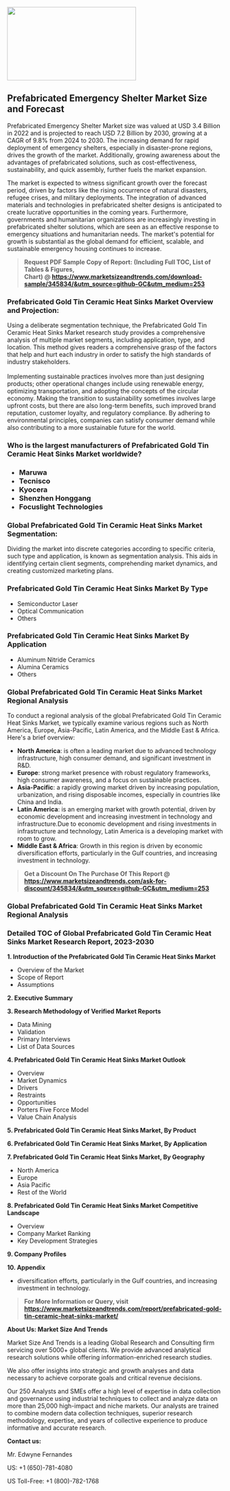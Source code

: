 <p><img class="alignnone size-medium wp-image-20088" src="https://ffe5etoiles.com/wp-content/uploads/2024/12/MST1-300x171.png" alt="" width="300" height="171" /></p><h2>Prefabricated Emergency Shelter Market Size and Forecast</h2><p>Prefabricated Emergency Shelter Market size was valued at USD 3.4 Billion in 2022 and is projected to reach USD 7.2 Billion by 2030, growing at a CAGR of 9.8% from 2024 to 2030. The increasing demand for rapid deployment of emergency shelters, especially in disaster-prone regions, drives the growth of the market. Additionally, growing awareness about the advantages of prefabricated solutions, such as cost-effectiveness, sustainability, and quick assembly, further fuels the market expansion.</p><p>The market is expected to witness significant growth over the forecast period, driven by factors like the rising occurrence of natural disasters, refugee crises, and military deployments. The integration of advanced materials and technologies in prefabricated shelter designs is anticipated to create lucrative opportunities in the coming years. Furthermore, governments and humanitarian organizations are increasingly investing in prefabricated shelter solutions, which are seen as an effective response to emergency situations and humanitarian needs. The market's potential for growth is substantial as the global demand for efficient, scalable, and sustainable emergency housing continues to increase.</p></p><blockquote id="" class=""><strong>Request PDF Sample Copy of Report: (Including Full TOC, List of Tables &amp; Figures, Chart)&nbsp;@&nbsp;<strong><a href="https://www.marketsizeandtrends.com/download-sample/345834/&utm_source=github-GC&utm_medium=253" target="_blank">https://www.marketsizeandtrends.com/download-sample/345834/&utm_source=github-GC&utm_medium=253</a></strong></strong></blockquote><h3 id="" class="">Prefabricated Gold Tin Ceramic Heat Sinks Market&nbsp;Overview and Projection:</h3><p id="" class="">Using a deliberate segmentation technique, the Prefabricated Gold Tin Ceramic Heat Sinks Market research study provides a comprehensive analysis of multiple market segments, including application, type, and location. This method gives readers a comprehensive grasp of the factors that help and hurt each industry in order to satisfy the high standards of industry stakeholders. <br /> <br />Implementing sustainable practices involves more than just designing products; other operational changes include using renewable energy, optimizing transportation, and adopting the concepts of the circular economy. Making the transition to sustainability sometimes involves large upfront costs, but there are also long-term benefits, such improved brand reputation, customer loyalty, and regulatory compliance. By adhering to environmental principles, companies can satisfy consumer demand while also contributing to a more sustainable future for the world.</p><h3 id="" class="">Who is the largest manufacturers of&nbsp;Prefabricated Gold Tin Ceramic Heat Sinks Market worldwide?</h3><h3 class=""><p><ul><li>Maruwa </li><li> Tecnisco </li><li> Kyocera </li><li> Shenzhen Honggang </li><li> Focuslight Technologies</li></ul></p></h3><h3 id="" class="">Global&nbsp;Prefabricated Gold Tin Ceramic Heat Sinks Market Segmentation:</h3><p id="" class="">Dividing the market into discrete categories according to specific criteria, such type and application, is known as segmentation analysis. This aids in identifying certain client segments, comprehending market dynamics, and creating customized marketing plans.</p><h3 id="" class="">Prefabricated Gold Tin Ceramic Heat Sinks Market&nbsp;By Type</h3><p><p><ul><li>Semiconductor Laser</li><li> Optical Communication</li><li> Others</p></li></ul></p></p><h3 id="" class="">Prefabricated Gold Tin Ceramic Heat Sinks Market&nbsp;By Application</h3><p class=""><p><ul><li>Aluminum Nitride Ceramics</li><li> Alumina Ceramics</li><li> Others</li></ul></p></p><h3 id="" class="">Global Prefabricated Gold Tin Ceramic Heat Sinks Market Regional Analysis</h3><p id="" class="">To conduct a regional analysis of the global Prefabricated Gold Tin Ceramic Heat Sinks Market, we typically examine various regions such as North America, Europe, Asia-Pacific, Latin America, and the Middle East &amp; Africa. Here's a brief overview:</p><ul><li><strong>North America</strong>: is often a leading market due to advanced technology infrastructure, high consumer demand, and significant investment in R&amp;D.</li><li><strong>Europe</strong>: strong market presence with robust regulatory frameworks, high consumer awareness, and a focus on sustainable practices.</li><li><strong>Asia-Pacific</strong>: a rapidly growing market driven by increasing population, urbanization, and rising disposable incomes, especially in countries like China and India.</li><li><strong>Latin America</strong>: is an emerging market with growth potential, driven by economic development and increasing investment in technology and infrastructure.Due to economic development and rising investments in infrastructure and technology, Latin America is a developing market with room to grow.</li><li><strong>Middle East &amp; Africa</strong>: Growth in this region is driven by economic diversification efforts, particularly in the Gulf countries, and increasing investment in technology.</li></ul><blockquote id="" class=""><strong>Get a Discount On The Purchase Of This Report @ <strong><a href="https://www.marketsizeandtrends.com/ask-for-discount/345834/&utm_source=github-GC&utm_medium=253" target="_blank">https://www.marketsizeandtrends.com/ask-for-discount/345834/&utm_source=github-GC&utm_medium=253</a></strong></strong></blockquote><h3 id="" class="">Global Prefabricated Gold Tin Ceramic Heat Sinks Market Regional Analysis</h3><h3 id="" class="">Detailed TOC of Global Prefabricated Gold Tin Ceramic Heat Sinks Market Research Report, 2023-2030</h3><p id="" class=""><strong>1. Introduction of the Prefabricated Gold Tin Ceramic Heat Sinks Market</strong></p><ul><li>Overview of the Market</li><li>Scope of Report</li><li>Assumptions</li></ul><p id="" class=""><strong>2. Executive Summary</strong></p><p id="" class=""><strong>3. Research Methodology of Verified Market Reports</strong></p><ul><li>Data Mining</li><li>Validation</li><li>Primary Interviews</li><li>List of Data Sources</li></ul><p id="" class=""><strong>4. Prefabricated Gold Tin Ceramic Heat Sinks Market Outlook</strong></p><ul><li>Overview</li><li>Market Dynamics</li><li>Drivers</li><li>Restraints</li><li>Opportunities</li><li>Porters Five Force Model</li><li>Value Chain Analysis</li></ul><p id="" class=""><strong>5. Prefabricated Gold Tin Ceramic Heat Sinks Market, By Product</strong></p><p id="" class=""><strong>6. Prefabricated Gold Tin Ceramic Heat Sinks Market, By Application</strong></p><p id="" class=""><strong>7. Prefabricated Gold Tin Ceramic Heat Sinks Market, By Geography</strong></p><ul><li>North America</li><li>Europe</li><li>Asia Pacific</li><li>Rest of the World</li></ul><p id="" class=""><strong>8. Prefabricated Gold Tin Ceramic Heat Sinks Market Competitive Landscape</strong></p><ul><li>Overview</li><li>Company Market Ranking</li><li>Key Development Strategies</li></ul><p id="" class=""><strong>9. Company Profiles</strong></p><p id="" class=""><strong>10. Appendix</strong></p><ul><li>diversification efforts, particularly in the Gulf countries, and increasing investment in technology.</li></ul><blockquote id="" class=""><strong>For More Information or Query, visit <strong><strong><a href="https://www.marketsizeandtrends.com/report/prefabricated-gold-tin-ceramic-heat-sinks-market/" target="_blank">https://www.marketsizeandtrends.com/report/prefabricated-gold-tin-ceramic-heat-sinks-market/</a></strong></strong></strong></blockquote><p id="" class=""><strong>About Us: Market Size And Trends</strong></p><p id="" class="">Market Size And Trends is a leading Global Research and Consulting firm servicing over 5000+ global clients. We provide advanced analytical research solutions while offering information-enriched research studies.</p><p id="" class="">We also offer insights into strategic and growth analyses and data necessary to achieve corporate goals and critical revenue decisions.</p><p id="" class="">Our 250 Analysts and SMEs offer a high level of expertise in data collection and governance using industrial techniques to collect and analyze data on more than 25,000 high-impact and niche markets. Our analysts are trained to combine modern data collection techniques, superior research methodology, expertise, and years of collective experience to produce informative and accurate research.</p><p id="" class=""><strong>Contact us:</strong></p><p id="" class="">Mr. Edwyne Fernandes</p><p id="" class="">US: +1 (650)-781-4080</p><p id="" class="">US Toll-Free: +1 (800)-782-1768</p>
